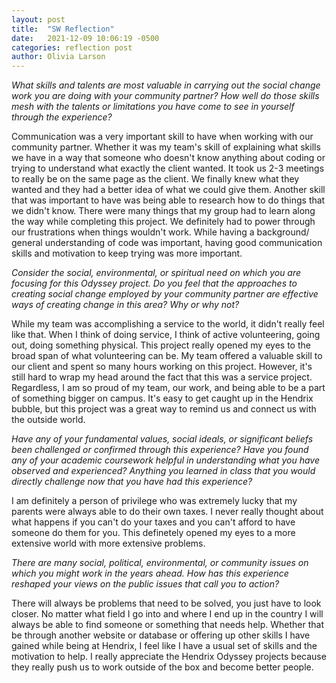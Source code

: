 ```yaml
---
layout: post
title:  "SW Reflection"
date:   2021-12-09 10:06:19 -0500
categories: reflection post
author: Olivia Larson
---
```


*What skills and talents are most valuable in carrying out the social change work you are doing with your community partner? How well do those skills mesh with the talents or limitations you have come to see in yourself through the experience?*

Communication was a very important skill to have when working with our community partner. Whether it was my team's skill of explaining what skills we have in a way
that someone who doesn't know anything about coding or trying to understand what
exactly the client wanted. It took us 2-3 meetings to really be on the same page
as the client. We finally knew what they wanted and they had a better idea of what
we could give them. Another skill that was important to have was being able to research
how to do things that we didn't know. There were many things that my group had to learn
along the way while completing this project. We definitely had to power through our
frustrations when things wouldn't work. While having a background/ general understanding
of code was important, having good communication skills and motivation to keep
trying was more important.

*Consider the social, environmental, or spiritual need on which you are focusing for this Odyssey project. Do you feel that the approaches to creating social change employed by your community partner are effective ways of creating change in this area? Why or why not?*

While my team was accomplishing a service to the world, it didn't really feel like that. When I think of doing service, I think of active volunteering, going out, doing something physical. This project really opened my eyes to the broad span of what volunteering can be. My team offered a valuable skill to our client and spent so many hours working on this project. However, it's still hard to wrap my head around the fact that this was a service project. Regardless, I am so proud of my team, our work, and being able to be a part of something bigger on campus. It's easy to get caught up in the Hendrix bubble, but this project was a great way to remind us and connect us with the outside world.

*Have any of your fundamental values, social ideals, or significant beliefs been challenged or confirmed through this experience? Have you found any of your academic coursework helpful in understanding what you have observed and experienced? Anything you learned in class that you would directly challenge now that you have had this experience?*

I am definitely a person of privilege who was extremely lucky that my parents were always able to do their own taxes. I never really thought about what happens if you can't do your taxes and you can't afford to have someone do them for you. This definetely opened my eyes to a more extensive world with more extensive problems.

*There are many social, political, environmental, or community issues on which you might work in the years ahead. How has this experience reshaped your views on the public issues that call you to action?*

There will always be problems that need to be solved, you just have to look closer. No matter what field I go into and where I end up in the country I will always be able to find someone or something that needs help. Whether that be through another website or database or offering up other skills I have gained while being at Hendrix, I feel like I have a usual set of skills and the motivation to help. I really appreciate the Hendrix Odyssey projects because they really push us to work outside of the box and become better people.
